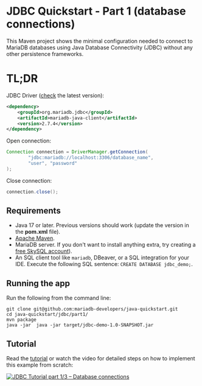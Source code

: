 # JDBC Quickstart - Part 1 (database connections)

This Maven project shows the minimal configuration needed to connect to
MariaDB databases using Java Database Connectivity (JDBC) without any
other persistence frameworks.

# TL;DR

JDBC Driver ([check](https://mariadb.com/docs/clients/mariadb-connectors/connector-j)
the latest version):

```xml
<dependency>
    <groupId>org.mariadb.jdbc</groupId>
    <artifactId>mariadb-java-client</artifactId>
    <version>2.7.4</version>
</dependency>
```

Open connection:

```java
Connection connection = DriverManager.getConnection(
        "jdbc:mariadb://localhost:3306/database_name",
        "user", "password"
);
```

Close connection:

```java
connection.close();
```

## Requirements

- Java 17 or later. Previous versions should work (update the version
  in the **pom.xml** file).
- [Apache Maven](https://maven.apache.org).
- MariaDB server. If you don't want to install
  anything extra, try creating a
  [free SkySQL account](https://mariadb.com/products/skysql)).
- An SQL client tool like `mariadb`, DBeaver, or a SQL integration for
  your IDE. Execute the following SQL sentence: `CREATE DATABASE jdbc_demo;`.

## Running the app

Run the following from the command line:

```
git clone git@github.com:mariadb-developers/java-quickstart.git
cd java-quickstart/jdbc/part1/
mvn package
java -jar  java -jar target/jdbc-demo-1.0-SNAPSHOT.jar
```

## Tutorial

Read the [tutorial](https://dzone.com/articles/jdbc-tutorial-part-1-connecting-to-a-database)
or watch the video for detailed steps on how to implement this example from scratch:

[![JDBC Tutorial part 1/3 – Database connections](https://img.youtube.com/vi/ceAev_93p3s/hqdefault.jpg)](https://www.youtube.com/watch?v=ceAev_93p3s)
